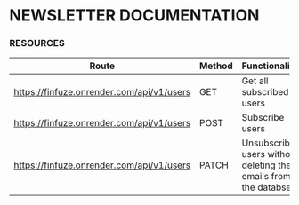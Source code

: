 # NEWSLETTER DOCUMENTATION

### RESOURCES

| Route                                     | Method | Functionality                                                    |
| ----------------------------------------- | ------ | ---------------------------------------------------------------- |
| https://finfuze.onrender.com/api/v1/users | GET    | Get all subscribed users                                         |
| https://finfuze.onrender.com/api/v1/users | POST   | Subscribe users                                                  |
| https://finfuze.onrender.com/api/v1/users | PATCH  | Unsubscribe users without deleting their emails from the databse |
